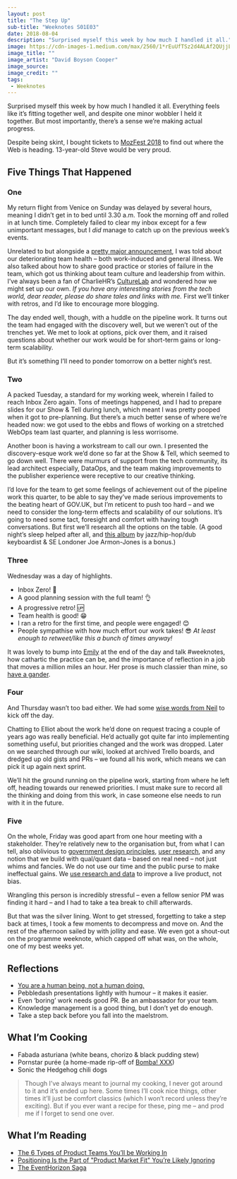 ```yaml
---
layout: post
title: "The Step Up"
sub-title: "Weeknotes S01E03"
date: 2018-08-04
description: "Surprised myself this week by how much I handled it all."
image: https://cdn-images-1.medium.com/max/2560/1*rEuUfTSz2d4ALAf2QUjjLg.jpeg
image_title: ""
image_artist: "David Boyson Cooper"
image_source: 
image_credit: ""
tags:
 - Weeknotes
---
```


Surprised myself this week by how much I handled it all. Everything feels like it’s fitting together well, and despite one minor wobbler I held it together. But most importantly, there’s a sense we’re making actual progress.

Despite being skint, I bought tickets to [MozFest 2018](https://mozillafestival.org/tickets) to find out where the Web is heading. 13-year-old Steve would be very proud.

## Five Things That Happened

### One

My return flight from Venice on Sunday was delayed by several hours, meaning I didn’t get in to bed until 3.30 a.m. Took the morning off and rolled in at lunch time. Completely failed to clear my inbox except for a few unimportant messages, but I _did_ manage to catch up on the previous week’s events.

Unrelated to but alongside a [pretty major announcement](https://twitter.com/neillyneil/status/1022119555265712130), I was told about our deteriorating team health – both work-induced and general illness. We also talked about how to share good practice or stories of failure in the team, which got us thinking about team culture and leadership from within. I’ve always been a fan of CharlieHR’s [CultureLab](https://magazine.charliehr.com/tag/culturelab/) and wondered how we might set up our own. _If you have any interesting stories from the tech world, dear reader, please do share tales and links with me._ First we’ll tinker with retros, and I’d like to encourage more blogging.

The day ended well, though, with a huddle on the pipeline work. It turns out the team had engaged with the discovery well, but we weren’t out of the trenches yet. We met to look at options, pick over them, and it raised questions about whether our work would be for short-term gains or long-term scalability.

But it’s something I’ll need to ponder tomorrow on a better night’s rest.

### Two

A packed Tuesday, a standard for my working week, wherein I failed to reach Inbox Zero again. Tons of meetings happened, and I had to prepare slides for our Show & Tell during lunch, which meant I was pretty pooped when it got to pre-planning. But there’s a much better sense of where we’re headed now: we got used to the ebbs and flows of working on a stretched WebOps team last quarter, and planning is less worrisome.

Another boon is having a workstream to call our own. I presented the discovery-esque work we’d done so far at the Show & Tell, which seemed to go down well. There were murmurs of support from the tech community, its lead architect especially, DataOps, and the team making improvements to the publisher experience were receptive to our creative thinking.

I’d love for the team to get some feelings of achievement out of the pipeline work this quarter, to be able to say they’ve made serious improvements to the beating heart of GOV.UK, but I’m reticent to push too hard – and we need to consider the long-term effects and scalability of our solutions. It’s going to need some tact, foresight and comfort with having tough conversations. But first we’ll research all the options on the table. (A good night’s sleep helped after all, and [this album](https://open.spotify.com/album/2QFHWiIMEbWmmI3iQoHVJ0) by jazz/hip-hop/dub keyboardist & SE Londoner Joe Armon-Jones is a bonus.)

### Three

Wednesday was a day of highlights.

*   Inbox Zero! 🎉
*   A good planning session with the full team! 👌
*   A progressive retro! 🆙
*   Team health is good! 😁
*   I ran a retro for the first time, and people were engaged! 😊
*   People sympathise with how much effort our work takes! 😎 _At least enough to retweet/like this a bunch of times anyway!_

It was lovely to bump into [Emily](https://medium.com/u/f30ef58c4490) at the end of the day and talk #weeknotes, how cathartic the practice can be, and the importance of reflection in a job that moves a million miles an hour. Her prose is much classier than mine, so [have a gander](https://weeknot.es/weeknote-e1-s1-enchantment-beats-burn-out-d0712bf698b3).

### Four

And Thursday wasn’t too bad either. We had some [wise words from Neil](https://twitter.com/neillyneil/status/1024943393913364480) to kick off the day.

Chatting to Elliot about the work he’d done on request tracing a couple of years ago was really beneficial. He’d actually got quite far into implementing something useful, but priorities changed and the work was dropped. Later on we searched through our wiki, looked at archived Trello boards, and dredged up old gists and PRs – we found all his work, which means we can pick it up again next sprint.

We’ll hit the ground running on the pipeline work, starting from where he left off, heading towards our renewed priorities. I must make sure to record all the thinking and doing from this work, in case someone else needs to run with it in the future.

### Five

On the whole, Friday was good apart from one hour meeting with a stakeholder. They’re relatively new to the organisation but, from what I can tell, also oblivious to [government design principles](https://www.gov.uk/guidance/government-design-principles), [user research](https://www.gov.uk/service-manual/user-research/how-user-research-improves-service-design), and any notion that we build with qual/quant data – based on real need – not just whims and fancies. We do not use our time and the public purse to make ineffectual gains. We [use research and data](https://userresearch.blog.gov.uk/2014/09/17/6-case-studies-using-research-and-data-to-improve-a-live-service/) to improve a live product, not bias.

Wrangling this person is incredibly stressful – even a fellow senior PM was finding it hard – and I had to take a tea break to chill afterwards.

But that was the silver lining. Wont to get stressed, forgetting to take a step back at times, I took a few moments to decompress and move on. And the rest of the afternoon sailed by with jollity and ease. We even got a shout-out on the programme weeknote, which capped off what was, on the whole, one of my best weeks yet.

## Reflections

*   [You are a human being, not a human doing.](https://twitter.com/GobletofWisdom/status/1022770159331815424)
*   Pebbledash presentations lightly with humour – it makes it easier.
*   Even ‘boring’ work needs good PR. Be an ambassador for your team.
*   Knowledge management is a good thing, but I don’t yet do enough.
*   Take a step back before you fall into the maelstrom.

## What I’m Cooking

*   Fabada asturiana (white beans, chorizo & black pudding stew)
*   Pornstar purée (a home-made rip-off of [Bomba! XXX](http://www.laurasanttini.com/collection/taste-5-bomba-xxx))
*   Sonic the Hedgehog chili dogs

> Though I’ve always meant to journal my cooking, I never got around to it and it’s ended up here. Some times I’ll cook nice things, other times it’ll just be comfort classics (which I won’t record unless they’re exciting). But if you ever want a recipe for these, ping me – and prod me if I forget to send one over.

## What I’m Reading

- [The 6 Types of Product Teams You’ll be Working In](https://medium.com/swlh/the-6-types-of-product-teams-youll-be-working-in-e6f6e300834d)
- [Positioning Is the Part of "Product Market Fit" You’re Likely Ignoring](https://growandconvert.com/marketing/positioning/)
- [The EventHorizon Saga](https://codeascraft.com/2018/05/29/the-eventhorizon-saga/)